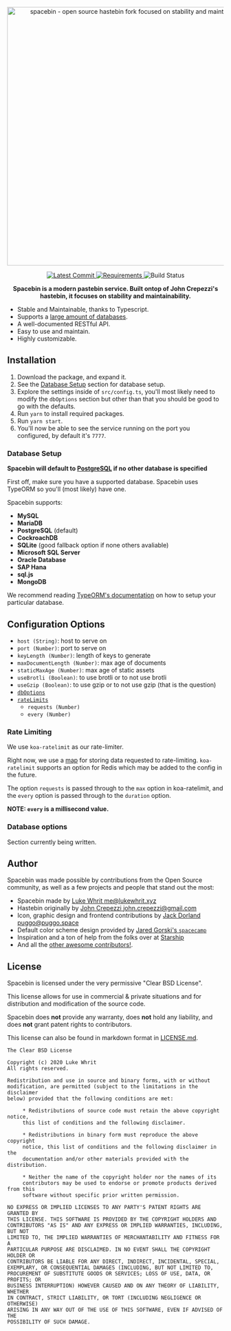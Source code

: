 <p align="center">
  <img
    width="600"
    src="https://i-hate-the-windows.nt-kernel.design/2dYDKc8.png"
    alt="spacebin - open source hastebin fork focused on stability and maintainability"
  />
</p>
<p align="center">
  <a href="https://github.com/324Luke/spacebin/commits/master">
    <img
      src="https://img.shields.io/github/last-commit/324Luke/spacebin"
      alt="Latest Commit"
    />
  </a>
  <a href="https://requires.io/github/324Luke/Spacebin/requirements/?branch=master">
    <img
      src="https://img.shields.io/requires/github/324Luke/glue"
      alt="Requirements"
    />
  </a href="https://travis-ci.org/github/324Luke/spacebin">
    <img
      src="https://img.shields.io/travis/324Luke/spacebin"
      alt="Build Status"
    />
  </a>
  <a>
</p>

<p align="center">
<b>Spacebin is a modern pastebin service. Built ontop of John Crepezzi's hastebin, it focuses on stability and maintainability.</b></p>

* Stable and Maintainable, thanks to Typescript.
* Supports a [large amount of databases](#database-setup).
* A well-documented RESTful API.
* Easy to use and maintain.
* Highly customizable.

## Installation

1. Download the package, and expand it.
2. See the [Database Setup](#database-setup) section for database setup.
3. Explore the settings inside of `src/config.ts`, you'll most likely need to modify the `dbOptions` section but other than that you should be good to go with the defaults.
4. Run `yarn` to install required packages.
5. Run `yarn start`.
6. You'll now be able to see the service running on the port you configured, by default it's `7777`.

### Database Setup
**Spacebin will default to [PostgreSQL](https://www.postgresql.org) if no other database is specified**

First off, make sure you have a supported database. Spacebin uses TypeORM so you'll (most likely) have one.

Spacebin supports:
  * **MySQL**
  * **MariaDB**
  * **PostgreSQL** (default)
  * **CockroachDB**
  * **SQLite** (good fallback option if none others avaliable)
  * **Microsoft SQL Server**
  * **Oracle Database**
  * **SAP Hana**
  * **sql.js**
  * **MongoDB**

We recommend reading [TypeORM's documentation](https://typeorm.io/#/) on how to setup your particular database.

## Configuration Options

* `host (String)`: host to serve on
* `port (Number)`: port to serve on
* `keyLength (Number)`: length of keys to generate
* `maxDocumentLength (Number)`: max age of documents
* `staticMaxAge (Number)`: max age of static assets
* `useBrotli (Boolean)`: to use brotli or to not use brotli
* `useGzip (Boolean)`: to use gzip or to not use gzip (that is the question)
* [`dbOptions`](#database-options)
* [`rateLimits`](#rate-limiting)
  * `requests (Number)`
  * `every (Number)`

### Rate Limiting

We use `koa-ratelimit` as our rate-limiter.

Right now, we use a [map](https://developer.mozilla.org/en-US/docs/Web/JavaScript/Reference/Global_Objects/Map) for storing data requested to rate-limiting. `koa-ratelimit` supports an option for Redis which may be added to the config in the future.

The option `requests` is passed through to the `max` option in koa-ratelimit, and the `every` option is passed through to the `duration` option.

**NOTE: `every` is a millisecond value.**

### Database options

Section currently being written.

## Author

Spacebin was made possible by contributions from the Open Source community, as well as a few projects and people that stand out the most:

* Spacebin made by [Luke Whrit <me@lukewhrit.xyz>](https://github.com/324Luke)
* Hastebin originally by [John Crepezzi <john.crepezzi@gmail.com>](https://github.com/seejohnrun)
* Icon, graphic design and frontend contributions by [Jack Dorland <puggo@puggo.space>](https://github.com/heyitspuggo)
* Default color scheme design provided by [Jared Gorski's `spacecamp`](https://github.com/jaredgorski/spacecamp)
* Inspiration and a ton of help from the folks over at [Starship](https://github.com/starship)
* And all the [other awesome contributors!](https://github.com/324Luke/spacebin/graphs/contributors).

## License

Spacebin is licensed under the very permissive "Clear BSD License".

This license allows for use in commercial & private situations and for distribution and modification of the source code.

Spacebin does **not** provide any warranty, does **not** hold any liability, and does **not** grant patent rights to contributors.

This license can also be found in markdown format in [LICENSE.md](LICENSE.md).

```
The Clear BSD License

Copyright (c) 2020 Luke Whrit
All rights reserved.

Redistribution and use in source and binary forms, with or without
modification, are permitted (subject to the limitations in the disclaimer
below) provided that the following conditions are met:

     * Redistributions of source code must retain the above copyright notice,
     this list of conditions and the following disclaimer.

     * Redistributions in binary form must reproduce the above copyright
     notice, this list of conditions and the following disclaimer in the
     documentation and/or other materials provided with the distribution.

     * Neither the name of the copyright holder nor the names of its
     contributors may be used to endorse or promote products derived from this
     software without specific prior written permission.

NO EXPRESS OR IMPLIED LICENSES TO ANY PARTY'S PATENT RIGHTS ARE GRANTED BY
THIS LICENSE. THIS SOFTWARE IS PROVIDED BY THE COPYRIGHT HOLDERS AND
CONTRIBUTORS "AS IS" AND ANY EXPRESS OR IMPLIED WARRANTIES, INCLUDING, BUT NOT
LIMITED TO, THE IMPLIED WARRANTIES OF MERCHANTABILITY AND FITNESS FOR A
PARTICULAR PURPOSE ARE DISCLAIMED. IN NO EVENT SHALL THE COPYRIGHT HOLDER OR
CONTRIBUTORS BE LIABLE FOR ANY DIRECT, INDIRECT, INCIDENTAL, SPECIAL,
EXEMPLARY, OR CONSEQUENTIAL DAMAGES (INCLUDING, BUT NOT LIMITED TO,
PROCUREMENT OF SUBSTITUTE GOODS OR SERVICES; LOSS OF USE, DATA, OR PROFITS; OR
BUSINESS INTERRUPTION) HOWEVER CAUSED AND ON ANY THEORY OF LIABILITY, WHETHER
IN CONTRACT, STRICT LIABILITY, OR TORT (INCLUDING NEGLIGENCE OR OTHERWISE)
ARISING IN ANY WAY OUT OF THE USE OF THIS SOFTWARE, EVEN IF ADVISED OF THE
POSSIBILITY OF SUCH DAMAGE.
```
